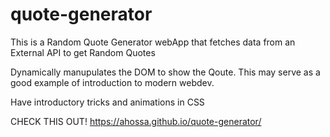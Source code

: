 # quote-generator

This is a Random Quote Generator webApp that fetches data from an External API to get Random Quotes

Dynamically manupulates the DOM to show the Qoute. This may serve as a good example of
introduction to modern webdev.

Have introductory tricks and animations in CSS


CHECK THIS OUT!
https://ahossa.github.io/quote-generator/
